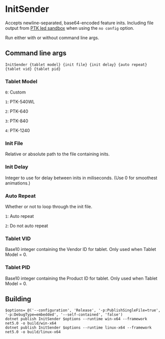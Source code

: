 #  InitSender

Accepts newline-separated, base64-encoded feature inits. Including file output from [PTK led sandbox](https://github.com/Kuuuube/PTK-led-sandbox) when using the `no config` option.

Run either with or without command line args.

## Command line args

```
InitSender {tablet model} {init file} {init delay} {auto repeat} {tablet vid} {tablet pid}
```

### Tablet Model

`0`: Custom

`1`: PTK-540WL

`2`: PTK-640

`3`: PTK-840

`4`: PTK-1240

### Init File

Relative or absolute path to the file containing inits.

### Init Delay

Integer to use for delay between inits in miliseconds. (Use 0 for smoothest animations.)

### Auto Repeat

Whether or not to loop through the init file.

`1`: Auto repeat

`2`: Do not auto repeat

### Tablet VID

Base10 integer containing the Vendor ID for tablet. Only used when Tablet Model = 0.

### Tablet PID

Base10 integer containing the Product ID for tablet. Only used when Tablet Model = 0.

## Building

```
$options= @('--configuration', 'Release', '-p:PublishSingleFile=true', '-p:DebugType=embedded', '--self-contained', 'false')
dotnet publish InitSender $options --runtime win-x64 --framework net5.0 -o build/win-x64
dotnet publish InitSender $options --runtime linux-x64 --framework net5.0 -o build/linux-x64
```